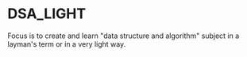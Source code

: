# DSA_LIGHT
Focus is to create and learn "data structure and algorithm" subject in a layman's term or in a very light way. 
